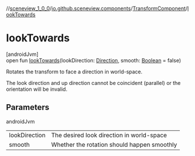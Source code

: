 //[sceneview_1_0_0](../../../index.md)/[io.github.sceneview.components](../index.md)/[TransformComponent](index.md)/[lookTowards](look-towards.md)

# lookTowards

[androidJvm]\
open fun [lookTowards](look-towards.md)(lookDirection: [Direction](../../io.github.sceneview.math/index.md#1758682841%2FClasslikes%2F-602047187), smooth: [Boolean](https://kotlinlang.org/api/latest/jvm/stdlib/kotlin/-boolean/index.html) = false)

Rotates the transform to face a direction in world-space.

The look direction and up direction cannot be coincident (parallel) or the orientation will be invalid.

## Parameters

androidJvm

| | |
|---|---|
| lookDirection | The desired look direction in world-space |
| smooth | Whether the rotation should happen smoothly |
